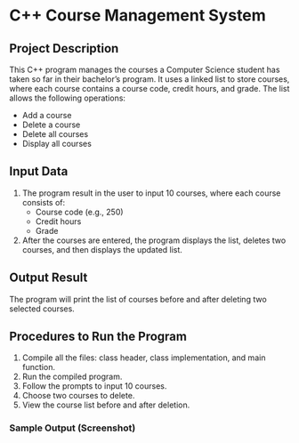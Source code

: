 # C++ Course Management System

## Project Description
This C++ program manages the courses a Computer Science student has taken so far in their bachelor’s program. It uses a linked list to store courses, where each course contains a course code, credit hours, and grade. The list allows the following operations:
- Add a course
- Delete a course
- Delete all courses
- Display all courses

## Input Data
1. The program result in the user to input 10 courses, where each course consists of:
   - Course code (e.g., 250)
   - Credit hours
   - Grade
2. After the courses are entered, the program displays the list, deletes two courses, and then displays the updated list.

## Output Result
The program will print the list of courses before and after deleting two selected courses.

## Procedures to Run the Program
1. Compile all the files: class header, class implementation, and main function.
2. Run the compiled program.
3. Follow the prompts to input 10 courses.
4. Choose two courses to delete.
5. View the course list before and after deletion.

### Sample Output (Screenshot)
